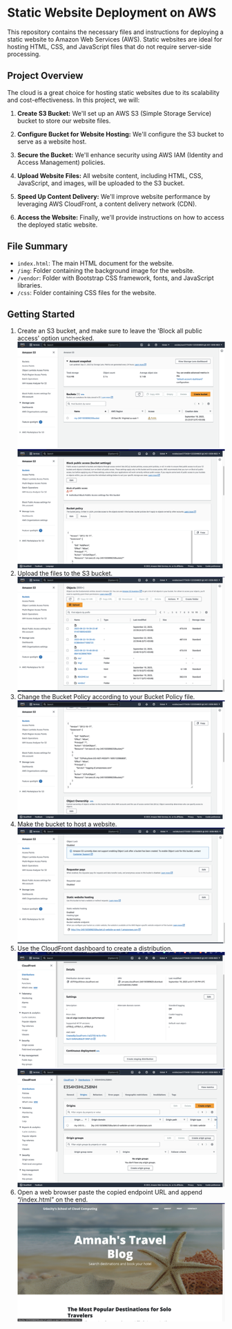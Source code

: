 # Static Website Deployment on AWS

This repository contains the necessary files and instructions for deploying a static website to Amazon Web Services (AWS). Static websites are ideal for hosting HTML, CSS, and JavaScript files that do not require server-side processing.

## Project Overview

The cloud is a great choice for hosting static websites due to its scalability and cost-effectiveness. In this project, we will:

1. **Create S3 Bucket:** We'll set up an AWS S3 (Simple Storage Service) bucket to store our website files.

2. **Configure Bucket for Website Hosting:** We'll configure the S3 bucket to serve as a website host.

3. **Secure the Bucket:** We'll enhance security using AWS IAM (Identity and Access Management) policies.

4. **Upload Website Files:** All website content, including HTML, CSS, JavaScript, and images, will be uploaded to the S3 bucket.

5. **Speed Up Content Delivery:** We'll improve website performance by leveraging AWS CloudFront, a content delivery network (CDN).

6. **Access the Website:** Finally, we'll provide instructions on how to access the deployed static website.

## File Summary

- `index.html`: The main HTML document for the website.
- `/img`: Folder containing the background image for the website.
- `/vendor`: Folder with Bootstrap CSS framework, fonts, and JavaScript libraries.
- `/css`: Folder containing CSS files for the website.

## Getting Started
1. Create an S3 bucket, and make sure to leave the 'Block all public access' option unchecked.
   ![Create S3 bucket](./images/S3.png)
   ![Block all public access](./images/off%20block%20access.png)
3. Upload the files to the S3 bucket.
![Upload S3 bucket](./images/s3%20bucket%20-%20all%20files%20.png)
5. Change the Bucket Policy according to your Bucket Policy file.
   ![Policy](./images/Policy.png)
6. Make the bucket to host a website.
   ![Hosting](./images/static%20website%20hosting.png) 
7. Use the CloudFront dashboard to create a distribution.
   ![CloudFront](./images/CloudFront.png)
   ![Domain](./images/domain.png)
8. Open a web browser paste the copied endpoint URL and append “/index.html” on the end.
   ![Web app](./images/Web%20app.png) 
